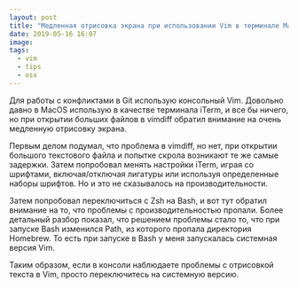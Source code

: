 ```yaml
---
layout: post
title: "Медленная отрисовка экрана при использовании Vim в терминале MacOS"
date: 2019-05-16 16:07
image:
tags:
  - vim
  - tips
  - osx
---
```

Для работы с конфликтами в Git использую консольный Vim. Довольно давно в MacOS использую в качестве терминала iTerm, и все бы ничего, но при открытии больших файлов в vimdiff обратил внимание на очень медленную отрисовку экрана.

Первым делом подумал, что проблема в vimdiff, но нет, при открытии большого текстового файла и попытке скрола возникают те же самые задержки. Затем попробовал менять настройки iTerm, играя со шрифтами, включая/отключая лигатуры или используя определенные наборы шрифтов. Но и это не сказывалось на производительности.

Затем попробовал переключиться с Zsh на Bash, и вот тут обратил внимание на то, что проблемы с производительностью пропали. Более детальный разбор показал, что решением проблемы стало то, что при запуске Bash изменился Path, из которого пропала директория Homebrew. То есть при запуске в Bash у меня запускалась системная версия Vim.

Таким образом, если в консоли наблюдаете проблемы с отрисовкой текста в Vim, просто переключитесь на системную версию.
